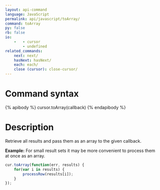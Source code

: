 ```yaml
---
layout: api-command 
language: JavaScript
permalink: api/javascript/toArray/
command: toArray 
py: false
rb: false
io:
    -   - cursor
        - undefined
related_commands:
    next: next/
    hasNext: hasNext/
    each: each/
    close (cursor): close-cursor/
---
```


# Command syntax #

{% apibody %}
cursor.toArray(callback)
{% endapibody %}

# Description #

Retrieve all results and pass them as an array to the given callback.

__Example:__ For small result sets it may be more convenient to process them at once as
an array.

```js
cur.toArray(function(err, results) {
    for(var i in results) {
        processRow(results[i]);
    }
});
```
